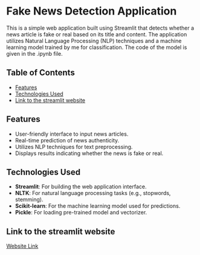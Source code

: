 # Fake News Detection Application

This is a simple web application built using Streamlit that detects whether a news article is fake or real based on its title and content. The application utilizes Natural Language Processing (NLP) techniques and a machine learning model trained by me for classification. The code of the model is given in the .ipynb file.

## Table of Contents

- [Features](#features)
- [Technologies Used](#technologies-used)
- [Link to the streamlit website](#usage)

## Features

- User-friendly interface to input news articles.
- Real-time prediction of news authenticity.
- Utilizes NLP techniques for text preprocessing.
- Displays results indicating whether the news is fake or real.

## Technologies Used

- **Streamlit**: For building the web application interface.
- **NLTK**: For natural language processing tasks (e.g., stopwords, stemming).
- **Scikit-learn**: For the machine learning model used for predictions.
- **Pickle**: For loading pre-trained model and vectorizer.

## Link to the streamlit website
[Website Link](https://dsahu77-fake-news-detection-app-frpwxu.streamlit.app/)


